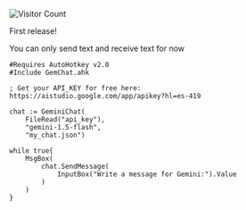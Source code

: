 ![Visitor Count](https://profile-counter.glitch.me/ositoMalvadoGeminiChat/count.svg)

First release!

You can only send text and receive text for now

```AhkV2
#Requires AutoHotkey v2.0
#Include GemChat.ahk

; Get your API_KEY for free here: https://aistudio.google.com/app/apikey?hl=es-419

chat := GeminiChat(
    FileRead("api_key"),
    "gemini-1.5-flash",
    "my_chat.json")

while true{
    MsgBox(
        chat.SendMessage(
            InputBox("Write a message for Gemini:").Value
        )
    )
}
```
